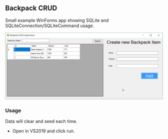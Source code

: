 ## Backpack CRUD

Small example WinForms app showing SQLite and SQLiteConnection/SQLiteCommand usage.

![Screenshot 1](Screenshots/2019-03-02_11-30-32.png "Screenshot 1")

### Usage

Data will clear and seed each time.

- Open in VS2019 and click run.